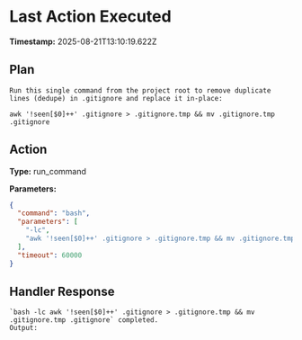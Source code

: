 # Last Action Executed

**Timestamp:** 2025-08-21T13:10:19.622Z

## Plan

```
Run this single command from the project root to remove duplicate lines (dedupe) in .gitignore and replace it in-place:

awk '!seen[$0]++' .gitignore > .gitignore.tmp && mv .gitignore.tmp .gitignore
```

## Action

**Type:** run_command

**Parameters:**
```json
{
  "command": "bash",
  "parameters": [
    "-lc",
    "awk '!seen[$0]++' .gitignore > .gitignore.tmp && mv .gitignore.tmp .gitignore"
  ],
  "timeout": 60000
}
```

## Handler Response

```
`bash -lc awk '!seen[$0]++' .gitignore > .gitignore.tmp && mv .gitignore.tmp .gitignore` completed.
Output:

```
